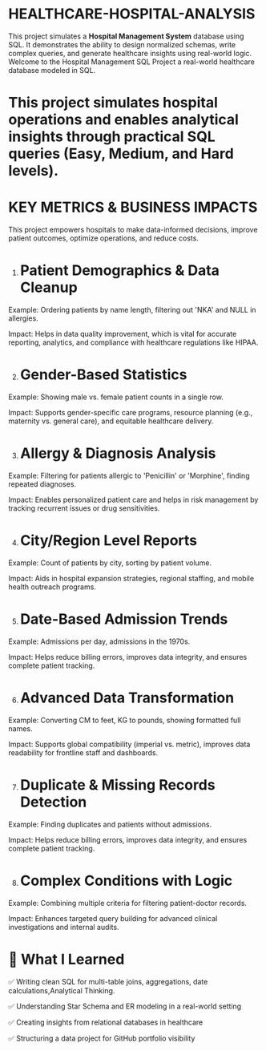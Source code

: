 # HEALTHCARE-HOSPITAL-ANALYSIS

This project simulates a **Hospital Management System** database using SQL. It demonstrates the ability to design normalized schemas, write complex queries, and generate healthcare insights using real-world logic.
Welcome to the Hospital Management SQL Project  a real-world healthcare database modeled in SQL. 
# This project simulates hospital operations and enables analytical insights through practical SQL queries (Easy, Medium, and Hard levels). 

# KEY METRICS & BUSINESS IMPACTS
This project empowers hospitals to make data-informed decisions, improve patient outcomes, optimize operations, and reduce costs.
1. # Patient Demographics & Data Cleanup
Example: Ordering patients by name length, filtering out 'NKA' and NULL in allergies.

Impact:
Helps in data quality improvement, which is vital for accurate reporting, analytics, and compliance with healthcare regulations like HIPAA.
 
2. # Gender-Based Statistics
Example: Showing male vs. female patient counts in a single row.

Impact:
Supports gender-specific care programs, resource planning (e.g., maternity vs. general care), and equitable healthcare delivery.

3. # Allergy & Diagnosis Analysis
Example: Filtering for patients allergic to 'Penicillin' or 'Morphine', finding repeated diagnoses.

Impact:
Enables personalized patient care and helps in risk management by tracking recurrent issues or drug sensitivities.
   
4. # City/Region Level Reports
Example: Count of patients by city, sorting by patient volume.

Impact:
Aids in hospital expansion strategies, regional staffing, and mobile health outreach programs.

5. # Date-Based Admission Trends
Example: Admissions per day, admissions in the 1970s.

Impact:
Helps reduce billing errors, improves data integrity, and ensures complete patient tracking.

6. # Advanced Data Transformation
Example: Converting CM to feet, KG to pounds, showing formatted full names.

Impact:
Supports global compatibility (imperial vs. metric), improves data readability for frontline staff and dashboards.

7. # Duplicate & Missing Records Detection
Example: Finding duplicates and patients without admissions.

Impact:
Helps reduce billing errors, improves data integrity, and ensures complete patient tracking.


8. # Complex Conditions with Logic
Example: Combining multiple criteria for filtering patient-doctor records.

Impact:
Enhances targeted query building for advanced clinical investigations and internal audits.


# 🚀 What I Learned
✅ Writing clean SQL for multi-table joins, aggregations, date calculations,Analytical Thinking.

✅ Understanding Star Schema and ER modeling in a real-world setting

✅ Creating insights from relational databases in healthcare

✅ Structuring a data project for GitHub portfolio visibility




